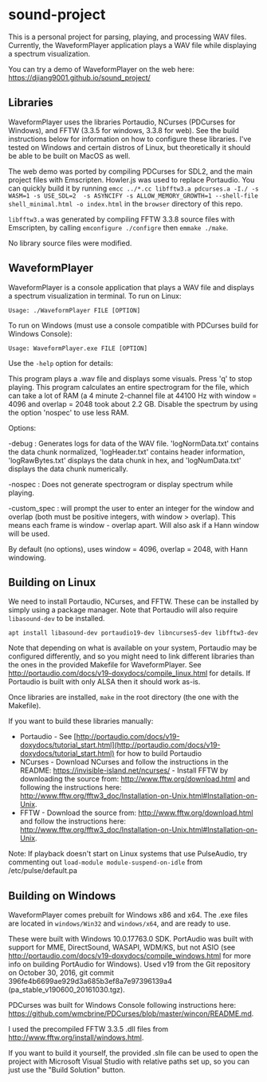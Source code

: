 # sound-project

This is a personal project for parsing, playing, and processing WAV files. Currently, the WaveformPlayer application plays a WAV file while displaying a spectrum visualization.

You can try a demo of WaveformPlayer on the web here: https://djiang9001.github.io/sound_project/

## Libraries

WaveformPlayer uses the libraries Portaudio, NCurses (PDCurses for Windows), and FFTW (3.3.5 for windows, 3.3.8 for web). See the build instructions below for information on how to configure these libraries. I've tested on Windows and certain distros of Linux, but theoretically it should be able to be built on MacOS as well.

The web demo was ported by compiling PDCurses for SDL2, and the main project files with Emscripten. Howler.js was used to replace Portaudio. You can quickly build it by running `emcc ../*.cc libfftw3.a pdcurses.a -I./ -s WASM=1 -s USE_SDL=2  -s ASYNCIFY -s ALLOW_MEMORY_GROWTH=1 --shell-file shell_minimal.html -o index.html` in the `browser` directory of this repo.

`libfftw3.a` was generated by compiling FFTW 3.3.8 source files with Emscripten, by calling `emconfigure ./configre` then `emmake ./make`.

No library source files were modified.

## WaveformPlayer

WaveformPlayer is a console application that plays a WAV file and displays a spectrum visualization in terminal. To run on Linux:

`Usage: ./WaveformPlayer FILE [OPTION]`

To run on Windows (must use a console compatible with PDCurses build for Windows Console):

`Usage: WaveformPlayer.exe FILE [OPTION]`

Use the `-help` option for details:

This program plays a .wav file and displays some visuals. Press 'q' to stop playing. This program calculates an entire spectrogram for the file, which can take a lot of RAM (a 4 minute 2-channel file at 44100 Hz with window = 4096 and overlap = 2048 took about 2.2 GB. Disable the spectrum by using the option 'nospec' to use less RAM.

Options:

  -debug : Generates logs for data of the WAV file. 'logNormData.txt' contains the data chunk normalized, 'logHeader.txt' contains header information, 'logRawBytes.txt' displays the data chunk in hex, and 'logNumData.txt' displays the data chunk numerically.

  -nospec : Does not generate spectrogram or display spectrum while playing.

  -custom_spec : will prompt the user to enter an integer for the window and overlap (both must be positive integers, with window > overlap). This means each frame is window - overlap apart. Will also ask if a Hann window will be used.

  By default (no options), uses window = 4096, overlap = 2048, with Hann windowing.

## Building on Linux

We need to install Portaudio, NCurses, and FFTW. These can be installed by simply using a package manager. Note that Portaudio will also require `libasound-dev` to be installed.

`apt install libasound-dev portaudio19-dev libncurses5-dev libfftw3-dev`

Note that depending on what is available on your system, Portaudio may be configured differently, and so you might need to link different libraries than the ones in the provided Makefile for WaveformPlayer. See http://portaudio.com/docs/v19-doxydocs/compile_linux.html for details. If Portaudio is built with only ALSA then it should work as-is.

Once libraries are installed, `make` in the root directory (the one with the Makefile).

If you want to build these libraries manually:

- Portaudio
		- See [http://portaudio.com/docs/v19-doxydocs/tutorial_start.html](http://portaudio.com/docs/v19-doxydocs/tutorial_start.html) for how to build Portaudio
- NCurses
		- Download NCurses and follow the instructions in the README: https://invisible-island.net/ncurses/
		- Install FFTW by downloading the source from: http://www.fftw.org/download.html and following the instructions here: http://www.fftw.org/fftw3_doc/Installation-on-Unix.html#Installation-on-Unix.
- FFTW
		- Download the source from: http://www.fftw.org/download.html and follow the instructions here: http://www.fftw.org/fftw3_doc/Installation-on-Unix.html#Installation-on-Unix.
		
Note:
If playback doesn't start on Linux systems that use PulseAudio, try commenting out `load-module module-suspend-on-idle` from /etc/pulse/default.pa

## Building on Windows

WaveformPlayer comes prebuilt for Windows x86 and x64. The .exe files are located in `windows/Win32` and `windows/x64`, and are ready to use.

These were built with Windows 10.0.17763.0 SDK. PortAudio was built with support for MME, DirectSound, WASAPI, WDM/KS, but not ASIO (see http://portaudio.com/docs/v19-doxydocs/compile_windows.html for more info on building PortAudio for Windows). Used v19 from the Git repository on October 30, 2016, git commit 396fe4b6699ae929d3a685b3ef8a7e97396139a4 (pa_stable_v190600_20161030.tgz).

PDCurses was built for Windows Console following instructions here: https://github.com/wmcbrine/PDCurses/blob/master/wincon/README.md.

I used the precompiled FFTW 3.3.5 .dll files from http://www.fftw.org/install/windows.html.

If you want to build it yourself, the provided .sln file can be used to open the project with Microsoft Visual Studio with relative paths set up, so you can just use the "Build Solution" button.

